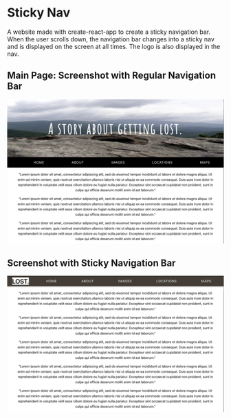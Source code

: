 # Sticky Nav
A website made with create-react-app to create a sticky navigation bar. When the user scrolls down, the navigation bar changes into a sticky nav and is displayed on the screen at all times. The logo is also displayed in the nav.

## Main Page: Screenshot with Regular Navigation Bar
![Screenshot](sticky-nav-before.jpg)

## Screenshot with Sticky Navigation Bar
![Screenshot](sticky-nav-after.jpg)
